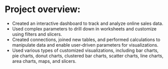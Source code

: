 # Project overview:

- Created an interactive dashboard to track and analyze online sales data.
- Used complex parameters to drill down in worksheets and customize using filters and slicers.
- Created connections, joined new tables, and performed calculations to manipulate data and enable user-driven parameters for visualizations.
- Used various types of customized visualizations, including bar charts, pie charts, donut charts, clustered bar charts, scatter charts, line charts, area charts, maps, and slicers.

